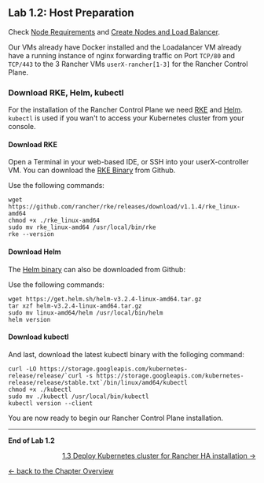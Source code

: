 ## Lab 1.2: Host Preparation

Check [Node Requirements](https://rancher.com/docs/rancher/v2.x/en/installation/requirements/) and [Create Nodes and Load Balancer](https://rancher.com/docs/rancher/v2.x/en/installation/ha/create-nodes-lb/).

Our VMs already have Docker installed and the Loadalancer VM already have a running instance of nginx forwarding traffic on Port `TCP/80` and `TCP/443` to the 3 Rancher VMs `userX-rancher[1-3]` for the Rancher Control Plane.

### Download RKE, Helm, kubectl

For the installation of the Rancher Control Plane we need [RKE](https://rancher.com/docs/rke/latest/en/) and [Helm](https://helm.sh/). `kubectl` is used if you wan't to access your Kubernetes cluster from your console.


#### Download RKE

Open a Terminal in your web-based IDE, or SSH into your userX-controller VM. You can download the [RKE Binary](https://github.com/rancher/rke/releases/tag/v1.1.4) from Github.

Use the following commands:

```
wget https://github.com/rancher/rke/releases/download/v1.1.4/rke_linux-amd64
chmod +x ./rke_linux-amd64 
sudo mv rke_linux-amd64 /usr/local/bin/rke
rke --version
```

#### Download Helm

The [Helm binary](https://github.com/helm/helm/releases/tag/v3.2.4) can also be downloaded from Github:

Use the following commands:

```
wget https://get.helm.sh/helm-v3.2.4-linux-amd64.tar.gz
tar xzf helm-v3.2.4-linux-amd64.tar.gz
sudo mv linux-amd64/helm /usr/local/bin/helm
helm version
```
#### Download kubectl

And last, download the latest kubectl binary with the folloging command:

```
curl -LO https://storage.googleapis.com/kubernetes-release/release/`curl -s https://storage.googleapis.com/kubernetes-release/release/stable.txt`/bin/linux/amd64/kubectl
chmod +x ./kubectl
sudo mv ./kubectl /usr/local/bin/kubectl
kubectl version --client
```

You are now ready to begin our Rancher Control Plane installation.

---

**End of Lab 1.2**

<p width="100px" align="right"><a href="13_deploywithrke.md">1.3 Deploy Kubernetes cluster for Rancher HA installation →</a></p>

[← back to the Chapter Overview](10_rancher.md)
